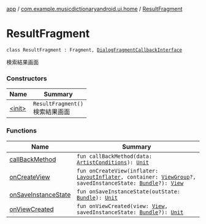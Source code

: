 [app](../../index.md) / [com.example.musicdictionaryandroid.ui.home](../index.md) / [ResultFragment](./index.md)

# ResultFragment

`class ResultFragment : Fragment, `[`DialogFragmentCallbackInterface`](../-dialog-fragment-callback-interface/index.md)

検索結果画面

### Constructors

| Name | Summary |
|---|---|
| [&lt;init&gt;](-init-.md) | `ResultFragment()`<br>検索結果画面 |

### Functions

| Name | Summary |
|---|---|
| [callBackMethod](call-back-method.md) | `fun callBackMethod(data: `[`ArtistConditions`](../../com.example.domain.model.value/-artist-conditions/index.md)`): `[`Unit`](https://kotlinlang.org/api/latest/jvm/stdlib/kotlin/-unit/index.html) |
| [onCreateView](on-create-view.md) | `fun onCreateView(inflater: `[`LayoutInflater`](https://developer.android.com/reference/android/view/LayoutInflater.html)`, container: `[`ViewGroup`](https://developer.android.com/reference/android/view/ViewGroup.html)`?, savedInstanceState: `[`Bundle`](https://developer.android.com/reference/android/os/Bundle.html)`?): `[`View`](https://developer.android.com/reference/android/view/View.html) |
| [onSaveInstanceState](on-save-instance-state.md) | `fun onSaveInstanceState(outState: `[`Bundle`](https://developer.android.com/reference/android/os/Bundle.html)`): `[`Unit`](https://kotlinlang.org/api/latest/jvm/stdlib/kotlin/-unit/index.html) |
| [onViewCreated](on-view-created.md) | `fun onViewCreated(view: `[`View`](https://developer.android.com/reference/android/view/View.html)`, savedInstanceState: `[`Bundle`](https://developer.android.com/reference/android/os/Bundle.html)`?): `[`Unit`](https://kotlinlang.org/api/latest/jvm/stdlib/kotlin/-unit/index.html) |
